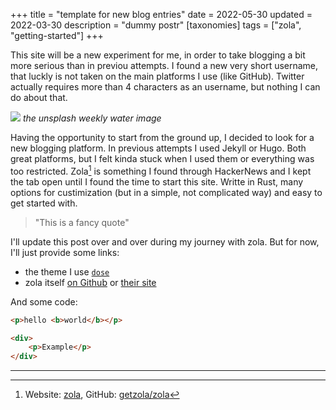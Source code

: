 +++
title = "template for new blog entries"
date = 2022-05-30
updated = 2022-03-30
description = "dummy postr"
[taxonomies]
tags = ["zola", "getting-started"]
+++

This site will be a new experiment for me, in order to take blogging a bit more serious than in previou
attempts. I found a new very short username, that luckly is not taken on the main platforms I use (like GitHub).
Twitter actually requires more than 4 characters as an username, but nothing I can do about that.

![](https://source.unsplash.com/weekly?water)
*the unsplash weekly water image*

Having the opportunity to start from the ground up, I decided to look for a new blogging platform. In previous
attempts I used Jekyll or Hugo. Both great platforms, but I felt kinda stuck when I used them or everything was too restricted.
Zola[^zolawebsite] is something I found through HackerNews and I kept the tab open until I found the time to start this site. Writte in Rust,
many options for custimization (but in a simple, not complicated way) and easy to get started with.

> "This is a fancy quote"

I'll update this post over and over during my journey with zola. But for now, I'll just provide some links:

- the theme I use [`dose`](https://github.com/oltdaniel/dose)
- zola itself [on Github](https://github.com/getzola/zola) or [their site](https://www.getzola.org/)

And some code:

```html
<p>hello <b>world</b></p>

<div>
    <p>Example</p>
</div>
```

---

[^zolawebsite]: Website: [zola](https://getzola.org), GitHub: [getzola/zola](https://github.com/getzola/zola)